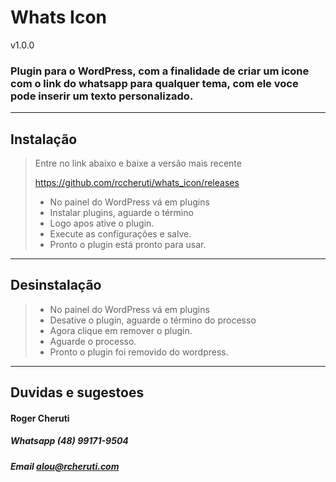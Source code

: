 # Whats Icon
v1.0.0

### Plugin para o WordPress, com a finalidade de criar um icone com o link do whatsapp para qualquer tema, com ele voce pode inserir um texto personalizado.


***

## Instalação

> Entre no link abaixo e baixe a versão mais recente
> 
>https://github.com/rccheruti/whats_icon/releases
>
> * No painel do WordPress vá em plugins
> * Instalar plugins, aguarde o término
> * Logo apos ative o plugin.
> * Execute as configurações e salve.
> * Pronto o plugin está pronto para usar.

***

## Desinstalação

> * No painel do WordPress vá em plugins
> * Desative o plugin, aguarde o término do processo
> * Agora clique em remover o plugin.
> * Aguarde o processo.
> * Pronto o plugin foi removido do wordpress.

***

## Duvidas e sugestoes
#### Roger Cheruti
##### Whatsapp (48) 99171-9504
#####  Email alou@rcheruti.com